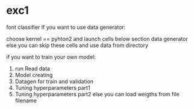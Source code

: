 # exc1
font classifier
If you want to use data generator:

  choose kernel == pyhton2 and launch cells below section data generator
else you can skip these cells and use data from directory

if you want to train your own model:
  1) run Read data
  2) Model creating
  3) Datagen for train and validation
  4) Tuning hyperparameters part1
  5) Tuning hyperparameters part2
  else you can load weigths from file filename
